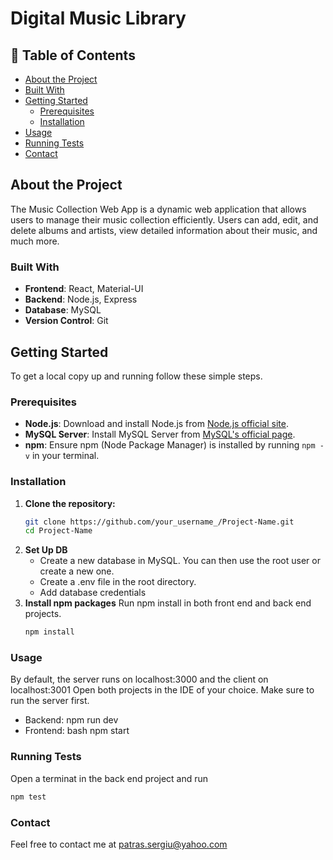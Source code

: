# Digital Music Library

## 📗 Table of Contents
- [About the Project](#about-the-project)
- [Built With](#built-with)
- [Getting Started](#getting-started)
  - [Prerequisites](#prerequisites)
  - [Installation](#installation)
- [Usage](#usage)
- [Running Tests](#running-tests)
- [Contact](#contact)

## About the Project
The Music Collection Web App is a dynamic web application that allows users to manage their music collection efficiently. Users can add, edit, and delete albums and artists, view detailed information about their music, and much more.

### Built With
- **Frontend**: React, Material-UI
- **Backend**: Node.js, Express
- **Database**: MySQL
- **Version Control**: Git

## Getting Started

To get a local copy up and running follow these simple steps.

### Prerequisites
- **Node.js**: Download and install Node.js from [Node.js official site](https://nodejs.org/).
- **MySQL Server**: Install MySQL Server from [MySQL's official page](https://dev.mysql.com/downloads/mysql/).
- **npm**: Ensure npm (Node Package Manager) is installed by running `npm -v` in your terminal.

### Installation

1. **Clone the repository:**
   ```bash
   git clone https://github.com/your_username_/Project-Name.git
   cd Project-Name

2. **Set Up DB**
   - Create a new database in MySQL. You can then use the root user or create a new one.
   - Create a .env file in the root directory.
   - Add database credentials
3. **Install npm packages**
   Run npm install in both front end and back end projects.
   ```bash
   npm install
### Usage
By default, the server runs on localhost:3000 and the client on localhost:3001
Open both projects in the IDE of your choice. Make sure to run the server first.

- Backend: npm run dev
- Frontend: bash npm start

### Running Tests

Open a terminat in the back end project and run
   ```bash
   npm test
  ```
### Contact
Feel free to contact me at patras.sergiu@yahoo.com
